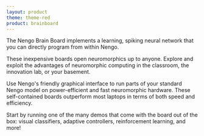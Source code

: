 ```yaml
---
layout: product
theme: theme-red
product: brainboard
---
```


The Nengo Brain Board implements a learning, spiking neural network
that you can directly program from within Nengo.

These inexpensive boards open neuromorphics up to anyone.
Explore and exploit the advantages of neuromorphic computing
in the classroom, the innovation lab, or your basement.

Use Nengo's friendly graphical interface
to run parts of your standard Nengo model
on power-efficient and fast neuromorphic hardware.
These self-contained boards outperform
most laptops in terms of both speed and efficiency.

Start by running one of the many demos
that come with the board out of the box:
visual classifiers, adaptive controllers,
reinforcement learning, and more!
